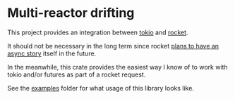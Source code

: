 # Multi-reactor drifting

This project provides an integration between [tokio](https://tokio.rs/) and [rocket](https://rocket.rs/).

It should not be necessary in the long term since rocket [plans to have an async story](https://github.com/SergioBenitez/Rocket/blob/v0.3.6/README.md#future-improvements) itself in the future.

In the meanwhile, this crate provides the easiest way I know of to work with
tokio and/or futures as part of a rocket request.

See the [examples](examples) folder for what usage of this library looks like.

